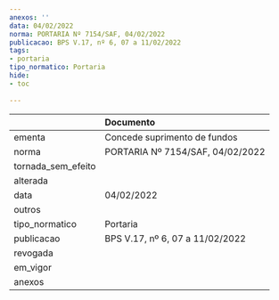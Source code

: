 ```yaml
---
anexos: ''
data: 04/02/2022
norma: PORTARIA Nº 7154/SAF, 04/02/2022
publicacao: BPS V.17, nº 6, 07 a 11/02/2022
tags:
- portaria
tipo_normatico: Portaria
hide: 
- toc 
 
---
```


|                    | Documento                        |
|:-------------------|:---------------------------------|
| ementa             | Concede suprimento de fundos     |
| norma              | PORTARIA Nº 7154/SAF, 04/02/2022 |
| tornada_sem_efeito |                                  |
| alterada           |                                  |
| data               | 04/02/2022                       |
| outros             |                                  |
| tipo_normatico     | Portaria                         |
| publicacao         | BPS V.17, nº 6, 07 a 11/02/2022  |
| revogada           |                                  |
| em_vigor           |                                  |
| anexos             |                                  |